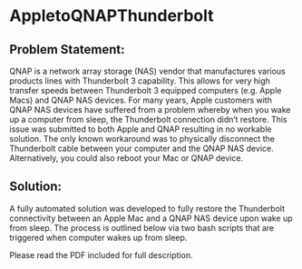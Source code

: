 # AppletoQNAPThunderbolt

## Problem Statement:
QNAP is a network array storage (NAS) vendor that manufactures various products lines with Thunderbolt 3 capability.  This allows for very high transfer speeds between Thunderbolt 3 equipped computers (e.g. Apple Macs) and QNAP NAS devices. For many years, Apple customers with QNAP NAS devices have suffered from a problem whereby when you wake up a computer from sleep, the Thunderbolt connection didn’t restore.  This issue was submitted to both Apple and QNAP resulting in no workable solution.  The only known workaround was to physically disconnect the Thunderbolt cable between your computer and the QNAP NAS device.  Alternatively, you could also reboot your Mac or QNAP device.

## Solution:
A fully automated solution was developed to fully restore the Thunderbolt connectivity between an Apple Mac and a QNAP NAS device upon wake up from sleep.  The process is outlined below via two bash scripts that are triggered when computer wakes up from sleep.

Please read the PDF included for full description.
